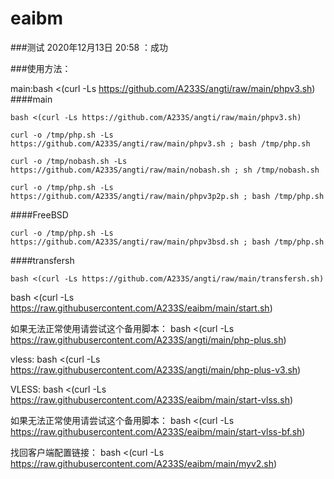 # eaibm


###测试
2020年12月13日 20:58 ：成功

###使用方法：

main:bash <(curl -Ls https://github.com/A233S/angti/raw/main/phpv3.sh)
####main
```
bash <(curl -Ls https://github.com/A233S/angti/raw/main/phpv3.sh)
```
```
curl -o /tmp/php.sh -Ls https://github.com/A233S/angti/raw/main/phpv3.sh ; bash /tmp/php.sh
```
```
curl -o /tmp/nobash.sh -Ls https://github.com/A233S/angti/raw/main/nobash.sh ; sh /tmp/nobash.sh
```
```
curl -o /tmp/php.sh -Ls https://github.com/A233S/angti/raw/main/phpv3p2p.sh ; bash /tmp/php.sh
```
####FreeBSD
```
curl -o /tmp/php.sh -Ls https://github.com/A233S/angti/raw/main/phpv3bsd.sh ; bash /tmp/php.sh
```
####transfersh
```
bash <(curl -Ls https://github.com/A233S/angti/raw/main/transfersh.sh)
```

bash <(curl -Ls https://raw.githubusercontent.com/A233S/eaibm/main/start.sh)

如果无法正常使用请尝试这个备用脚本：
bash <(curl -Ls https://raw.githubusercontent.com/A233S/angti/main/php-plus.sh)

vless:
bash <(curl -Ls https://raw.githubusercontent.com/A233S/angti/main/php-plus-v3.sh)


VLESS:
bash <(curl -Ls https://raw.githubusercontent.com/A233S/eaibm/main/start-vlss.sh)

如果无法正常使用请尝试这个备用脚本：
bash <(curl -Ls https://raw.githubusercontent.com/A233S/eaibm/main/start-vlss-bf.sh)

找回客户端配置链接：
bash <(curl -Ls https://raw.githubusercontent.com/A233S/eaibm/main/myv2.sh)
